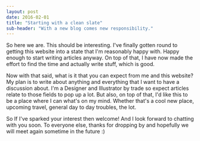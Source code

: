 ```yaml
---
layout: post
date: 2016-02-01
title: "Starting with a clean slate"
sub-header: "With a new blog comes new responsibility."
---
```


So here we are. This should be interesting. I've finally gotten round to getting this website into a state that I'm reasonably happy with. Happy enough to start writing articles anyway. <!-- excerpt ends --> On top of that, I have now made the effort to find the time and actually write stuff, which is good.

Now with that said, what is it that you can expect from me and this website? My plan is to write about anything and everything that I want to have a discussion about. I'm a Designer and Illustrator by trade so expect articles relate to those fields to pop up a lot. But also, on top of that, I'd like this to be a place where I can what's on my mind. Whether that's a cool new place, upcoming travel, general day to day troubles, the lot.

So If I've sparked your interest then welcome! And I look forward to chatting with you soon. To everyone else, thanks for dropping by and hopefully we will meet again sometime in the future :)